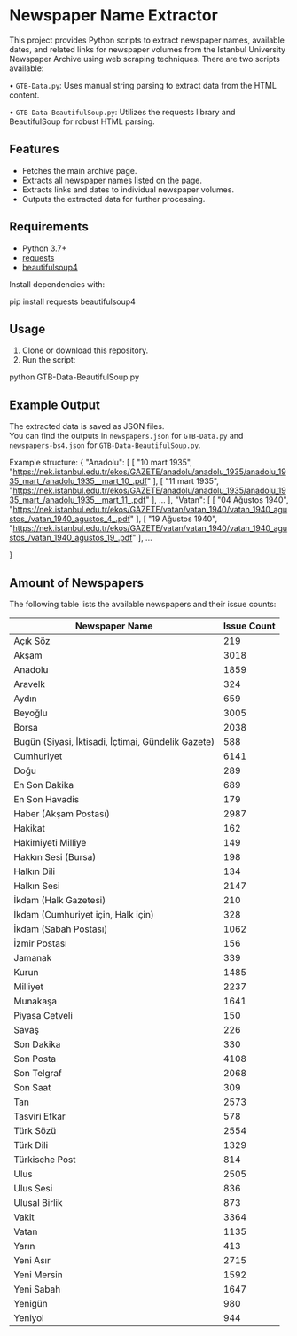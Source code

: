 ﻿# Newspaper Name Extractor

This project provides Python scripts to extract newspaper names, available dates, and related links for newspaper volumes from the Istanbul University Newspaper Archive using web scraping techniques.
There are two scripts available: 

•	`GTB-Data.py`: Uses manual string parsing to extract data from the HTML content.

•	`GTB-Data-BeautifulSoup.py`: Utilizes the requests library and BeautifulSoup for robust HTML parsing.

## Features

- Fetches the main archive page.
- Extracts all newspaper names listed on the page.
- Extracts links and dates to individual newspaper volumes.
- Outputs the extracted data for further processing.

## Requirements

- Python 3.7+
- [requests](https://pypi.org/project/requests/)
- [beautifulsoup4](https://pypi.org/project/beautifulsoup4/)

Install dependencies with:

pip install requests beautifulsoup4
## Usage

1. Clone or download this repository.
2. Run the script:

python GTB-Data-BeautifulSoup.py

## Example Output
The extracted data is saved as JSON files.  
You can find the outputs in `newspapers.json` for `GTB-Data.py` and `newspapers-bs4.json` for `GTB-Data-BeautifulSoup.py`.

Example structure:
{
"Anadolu": [
    [
      "10 mart  1935",
      "https://nek.istanbul.edu.tr/ekos/GAZETE/anadolu/anadolu_1935/anadolu_1935_mart_/anadolu_1935__mart_10_.pdf"
    ],
    [
      "11 mart  1935",
      "https://nek.istanbul.edu.tr/ekos/GAZETE/anadolu/anadolu_1935/anadolu_1935_mart_/anadolu_1935__mart_11_.pdf"
    ],
    ...
  ],
  "Vatan": [
    [
      "04 Ağustos 1940",
      "https://nek.istanbul.edu.tr/ekos/GAZETE/vatan/vatan_1940/vatan_1940_agustos_/vatan_1940_agustos_4_.pdf"
    ],
    [
      "19 Ağustos 1940",
      "https://nek.istanbul.edu.tr/ekos/GAZETE/vatan/vatan_1940/vatan_1940_agustos_/vatan_1940_agustos_19_.pdf"
    ],
    ...

}



## Amount of Newspapers

The following table lists the available newspapers and their issue counts:

| Newspaper Name                                              | Issue Count |
|-------------------------------------------------------------|-------------|
| Açık Söz                                                    | 219         |
| Akşam                                                       | 3018        |
| Anadolu                                                     | 1859        |
| Aravelk                                                     | 324         |
| Aydın                                                       | 659         |
| Beyoğlu                                                     | 3005        |
| Borsa                                                       | 2038        |
| Bugün (Siyasi, İktisadi, İçtimai, Gündelik Gazete)          | 588         |
| Cumhuriyet                                                  | 6141        |
| Doğu                                                        | 289         |
| En Son Dakika                                               | 689         |
| En Son Havadis                                              | 179         |
| Haber (Akşam Postası)                                       | 2987        |
| Hakikat                                                     | 162         |
| Hakimiyeti Milliye                                          | 149         |
| Hakkın Sesi (Bursa)                                         | 198         |
| Halkın Dili                                                 | 134         |
| Halkın Sesi                                                 | 2147        |
| İkdam (Halk Gazetesi)                                       | 210         |
| İkdam (Cumhuriyet için, Halk için)                          | 328         |
| İkdam (Sabah Postası)                                       | 1062        |
| İzmir Postası                                               | 156         |
| Jamanak                                                     | 339         |
| Kurun                                                       | 1485        |
| Milliyet                                                    | 2237        |
| Munakaşa                                                    | 1641        |
| Piyasa Cetveli                                              | 150         |
| Savaş                                                       | 226         |
| Son Dakika                                                  | 330         |
| Son Posta                                                   | 4108        |
| Son Telgraf                                                 | 2068        |
| Son Saat                                                    | 309         |
| Tan                                                         | 2573        |
| Tasviri Efkar                                               | 578         |
| Türk Sözü                                                   | 2554        |
| Türk Dili                                                   | 1329        |
| Türkische Post                                              | 814         |
| Ulus                                                        | 2505        |
| Ulus Sesi                                                   | 836         |
| Ulusal Birlik                                               | 873         |
| Vakit                                                       | 3364        |
| Vatan                                                       | 1135        |
| Yarın                                                       | 413         |
| Yeni Asır                                                   | 2715        |
| Yeni Mersin                                                 | 1592        |
| Yeni Sabah                                                  | 1647        |
| Yenigün                                                     | 980         |
| Yeniyol                                                     | 944         |